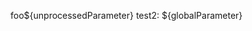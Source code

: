 <!--@unprocessedParameter=bar-->
foo${unprocessedParameter}
test2: ${globalParameter}
<!--testComment3-->